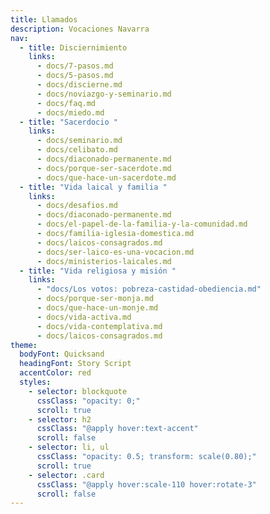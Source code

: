 ```yaml
---
title: Llamados
description: Vocaciones Navarra
nav:
  - title: Disciernimiento
    links:
      - docs/7-pasos.md
      - docs/5-pasos.md
      - docs/discierne.md
      - docs/noviazgo-y-seminario.md
      - docs/faq.md
      - docs/miedo.md
  - title: "Sacerdocio "
    links:
      - docs/seminario.md
      - docs/celibato.md
      - docs/diaconado-permanente.md
      - docs/porque-ser-sacerdote.md
      - docs/que-hace-un-sacerdote.md
  - title: "Vida laical y familia "
    links:
      - docs/desafios.md
      - docs/diaconado-permanente.md
      - docs/el-papel-de-la-familia-y-la-comunidad.md
      - docs/familia-iglesia-domestica.md
      - docs/laicos-consagrados.md
      - docs/ser-laico-es-una-vocacion.md
      - docs/ministerios-laicales.md
  - title: "Vida religiosa y misión "
    links:
      - "docs/Los votos: pobreza-castidad-obediencia.md"
      - docs/porque-ser-monja.md
      - docs/que-hace-un-monje.md
      - docs/vida-activa.md
      - docs/vida-contemplativa.md
      - docs/laicos-consagrados.md
theme:
  bodyFont: Quicksand
  headingFont: Story Script
  accentColor: red
  styles:
    - selector: blockquote
      cssClass: "opacity: 0;"
      scroll: true
    - selector: h2
      cssClass: "@apply hover:text-accent"
      scroll: false
    - selector: li, ul
      cssClass: "opacity: 0.5; transform: scale(0.80);"
      scroll: true
    - selector: .card
      cssClass: "@apply hover:scale-110 hover:rotate-3"
      scroll: false
---
```


